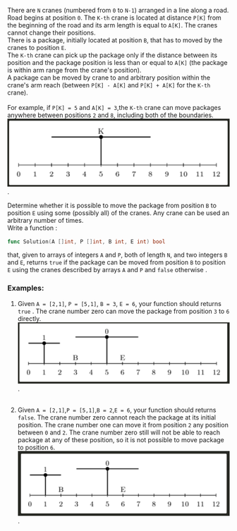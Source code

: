 There are `N` cranes (numbered from `0` to `N-1`) arranged in a line along a road. Road begins at position `0`. The `K-th` crane is located at distance `P[K]` from the beginning of the road and its arm length is equal to `A[K]`. The cranes cannot change their positions.<br>
There is a package, initially located at position `B`, that has to moved by the cranes to position `E`.<br>
The `K-th` crane can pick up the package only if the distance between its position and the package position is less than or equal to `A[K]` (the package is within arm range from the crane's position).<br>
A package can be moved by crane to and arbitrary position within the crane's arm reach (between `P[K] - A[K]` and `P[K] + A[K]` for the `K-th` crane).<br><br>
For example, if `P[K] = 5` and `A[K] = 3`,the `K-th` crane can move packages anywhere between positions `2` and `8`, including both of the boundaries.
![image1](assets/img1.png "Image 1").<br>


Determine whether it is possible to move the package from position `B` to position `E` using some (possibly all) of the cranes. Any crane can be used an arbitrary number of times.<br>
Write a function :
```go
func Solution(A []int, P []int, B int, E int) bool
```
that, given to arrays of integers `A` and `P`, both of length `N`, and two integers `B` and `E`, returns `true` if the package can be moved from position `B` to position `E` using the cranes described by arrays `A` and `P` and `false` otherwise .<br>
### Examples:
1. Given `A = [2,1]`, `P = [5,1]`, `B = 3`, `E = 6`, your function should returns `true` . The crane number zero can move the package from position `3` to `6` directly. 
![image2](assets/img2.png "Image 2").<br><br>

2. Given `A = [2,1]`,`P = [5,1]`,`B = 2`,`E = 6`, your function should returns `false`. The crane number zero cannot reach the package at its initial position. The crane number one can move it from position `2` any position between `0` and `2`. The crane number zero still will not be able to reach package at any of these position, so it is not possible to move package to position `6`.
![image3](assets/img3.png "Image 3").<br><br>